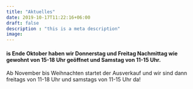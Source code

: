 ```yaml
---
title: "Aktuelles"
date: 2019-10-17T11:22:16+06:00
draft: false
description : "this is a meta description"
image:
---
```


#### is Ende Oktober haben wir Donnerstag und Freitag Nachmittag wie gewohnt von 15-18 Uhr geöffnet und Samstag von 11-15 Uhr.
Ab November bis Weihnachten startet der Ausverkauf und wir sind dann freitags von 11-18 Uhr und samstags von 11-15 Uhr da!
